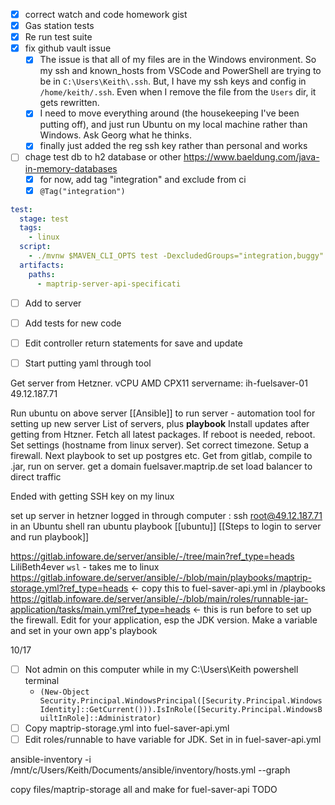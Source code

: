 - [x] correct watch and code homework gist
- [x] Gas station tests 
- [x] Re run test suite
- [x] fix github vault issue 
	- [x] The issue is that all of my files are in the Windows environment. So my ssh and known_hosts from VSCode and PowerShell are trying to be in `C:\Users\Keith\.ssh`. But, I have my ssh keys and config in `/home/keith/.ssh`. Even when I remove the file from the `Users` dir, it gets rewritten. 
	- [x] I need to move everything around (the housekeeping I've been putting off), and just run Ubuntu on my local machine rather than Windows. Ask Georg what he thinks. 
	- [x] finally just added the reg ssh key rather than personal and works
- [ ] chage test db to h2 database or other https://www.baeldung.com/java-in-memory-databases
	- [x] for now, add tag "integration" and exclude from ci
	- [x] `@Tag("integration")`

```yml
test:
  stage: test
  tags:
    - linux
  script:
    - ./mvnw $MAVEN_CLI_OPTS test -DexcludedGroups="integration,buggy"
  artifacts:
    paths:
      - maptrip-server-api-specificati
```
- [ ] Add to server

- [ ] Add tests for new code
- [ ] Edit controller return statements for save and update 
- [ ] Start putting yaml through tool

Get server from Hetzner. 
vCPU AMD CPX11
servername: ih-fuelsaver-01
49.12.187.71

Run ubuntu on above server
[[Ansible]] to run server - automation tool for setting up new server 
	List of servers, plus **playbook** 
	Install updates after getting from Htzner. Fetch all latest packages. If reboot is needed, reboot. Set settings (hostname from linux server). Set correct timezone. Setup a firewall. 
	Next playbook to set up postgres etc. 
	Get from gitlab, compile to .jar, run on server. 
get a domain fuelsaver.maptrip.de
set load balancer to direct traffic 

Ended with getting SSH key on my linux 

set up server in hetzner
logged in through computer : ssh root@49.12.187.71 in an Ubuntu shell
ran ubuntu playbook [[ubuntu]] [[Steps to login to server and run playbook]]

https://gitlab.infoware.de/server/ansible/-/tree/main?ref_type=heads 
LiliBeth4ever
 `wsl` - takes me to linux 
https://gitlab.infoware.de/server/ansible/-/blob/main/playbooks/maptrip-storage.yml?ref_type=heads <- copy this to fuel-saver-api.yml in /playbooks
https://gitlab.infoware.de/server/ansible/-/blob/main/roles/runnable-jar-application/tasks/main.yml?ref_type=heads <- this is run before to set up the firewall. Edit for your application, esp the JDK version. Make a variable and set in your own app's playbook 

10/17 
- [ ] Not admin on this computer while in my C:\Users\Keith powershell terminal
	- `(New-Object Security.Principal.WindowsPrincipal([Security.Principal.WindowsIdentity]::GetCurrent())).IsInRole([Security.Principal.WindowsBuiltInRole]::Administrator)`
- [ ] Copy maptrip-storage.yml into fuel-saver-api.yml
- [ ] Edit roles/runnable to have variable for JDK. Set in in fuel-saver-api.yml

 ansible-inventory -i /mnt/c/Users/Keith/Documents/ansible/inventory/hosts.yml --graph

copy files/maptrip-storage all and make for fuel-saver-api TODO 